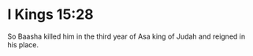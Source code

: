 # I Kings 15:28

So Baasha killed him in the third year of Asa king of Judah and reigned in his place.
